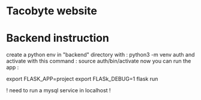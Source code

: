 # Tacobyte website


# Backend instruction

create a python env in "backend" directory with : python3 -m venv auth
and activate with this command : source auth/bin/activate
now you can run the app : 

export FLASK_APP=project
export FLASk_DEBUG=1
flask run

 ! need to run a mysql service in localhost !
